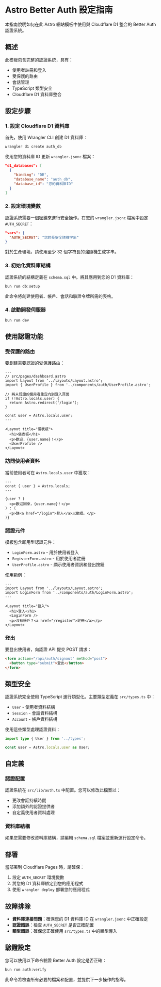 # Astro Better Auth 設定指南

本指南說明如何在此 Astro 網站模板中使用與 Cloudflare D1 整合的 Better Auth 認證系統。

## 概述

此模板包含完整的認證系統，具有：

- 使用者註冊和登入
- 受保護的路由
- 會話管理
- TypeScript 類型安全
- Cloudflare D1 資料庫整合

## 設定步驟

### 1. 設定 Cloudflare D1 資料庫

首先，使用 Wrangler CLI 創建 D1 資料庫：

```bash
wrangler d1 create auth_db
```

使用您的資料庫 ID 更新 `wrangler.jsonc` 檔案：

```json
"d1_databases": [
  {
    "binding": "DB",
    "database_name": "auth_db",
    "database_id": "您的資料庫ID"
  }
]
```

### 2. 設定環境變數

認證系統需要一個密鑰來進行安全操作。在您的 `wrangler.jsonc` 檔案中設定 `AUTH_SECRET`：

```json
"vars": {
  "AUTH_SECRET": "您的長安全隨機字串"
}
```

對於生產環境，請使用至少 32 個字符長的強隨機生成字串。

### 3. 初始化資料庫結構

認證系統的結構定義在 `schema.sql` 中。將其應用到您的 D1 資料庫：

```bash
bun run db:setup
```

此命令將創建使用者、帳戶、會話和驗證令牌所需的表格。

### 4. 啟動開發伺服器

```bash
bun run dev
```

## 使用認證功能

### 受保護的路由

要創建需要認證的受保護路由：

```astro
---
// src/pages/dashboard.astro
import Layout from '../layouts/Layout.astro';
import { UserProfile } from '../components/auth/UserProfile.astro';

// 將未認證的使用者重定向到登入頁面
if (!Astro.locals.user) {
  return Astro.redirect('/login');
}

const user = Astro.locals.user;
---

<Layout title="儀表板">
  <h1>儀表板</h1>
  <p>歡迎，{user.name}！</p>
  <UserProfile />
</Layout>
```

### 訪問使用者資料

當前使用者可在 `Astro.locals.user` 中獲取：

```astro
---
const { user } = Astro.locals;
---

{user ? (
  <p>歡迎回來，{user.name}！</p>
) : (
  <p>請<a href="/login">登入</a>以繼續。</p>
)}
```

### 認證元件

模板包含即用型認證元件：

- `LoginForm.astro` - 用於使用者登入
- `RegisterForm.astro` - 用於使用者註冊
- `UserProfile.astro` - 顯示使用者資訊和登出按鈕

使用範例：

```astro
---
import Layout from '../layouts/Layout.astro';
import LoginForm from '../components/auth/LoginForm.astro';
---

<Layout title="登入">
  <h1>登入</h1>
  <LoginForm />
  <p>沒有帳戶？<a href="/register">註冊</a></p>
</Layout>
```

### 登出

要登出使用者，向認證 API 提交 POST 請求：

```html
<form action="/api/auth/signout" method="post">
  <button type="submit">登出</button>
</form>
```

## 類型安全

認證系統完全使用 TypeScript 進行類型化。主要類型定義在 `src/types.ts` 中：

- `User` - 使用者資料結構
- `Session` - 會話資料結構
- `Account` - 帳戶資料結構

使用這些類型處理認證資料：

```typescript
import type { User } from '../types';

const user = Astro.locals.user as User;
```

## 自定義

### 認證配置

認證系統在 `src/lib/auth.ts` 中配置。您可以修改此檔案以：

- 更改會話持續時間
- 添加額外的認證提供者
- 自定義使用者資料處理

### 資料庫結構

如果您需要修改資料庫結構，請編輯 `schema.sql` 檔案並重新運行設定命令。

## 部署

當部署到 Cloudflare Pages 時，請確保：

1. 設定 `AUTH_SECRET` 環境變數
2. 將您的 D1 資料庫綁定到您的應用程式
3. 使用 `wrangler deploy` 部署您的應用程式

## 故障排除

- **資料庫連接問題**：確保您的 D1 資料庫 ID 在 `wrangler.jsonc` 中正確設定
- **認證錯誤**：檢查 `AUTH_SECRET` 是否正確配置
- **類型錯誤**：確保您正確使用 `src/types.ts` 中的類型導入

## 驗證設定

您可以使用以下命令驗證 Better Auth 設定是否正確：

```bash
bun run auth:verify
```

此命令將檢查所有必要的檔案和配置，並提供下一步操作的指導。

